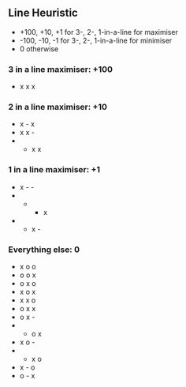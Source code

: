 ## Line Heuristic
- +100, +10, +1 for 3-, 2-, 1-in-a-line for maximiser
- -100, -10, -1 for 3-, 2-, 1-in-a-line for minimiser
- 0 otherwise

### 3 in a line maximiser: +100
- x x x

### 2 in a line maximiser: +10
- x - x
- x x -
- - x x

### 1 in a line maximiser: +1
- x - -
- - - x
- - x -

### Everything else: 0
- x o o
- o o x
- o x o
- x o x
- x x o
- o x x
- o x -
- - o x
- x o -
- - x o
- x - o
- o - x
